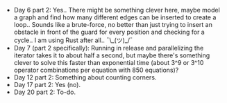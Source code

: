 - Day 6 part 2: Yes.. There might be something clever here, maybe model a graph and find how many different edges can be inserted to create a loop.. Sounds like a brute-force, no better than just trying to insert an obstacle in front of the guard for every position and checking for a cycle.. I am using Rust after all.. ¯\\\_(ツ)\_/¯
- Day 7 (part 2 specifically): Running in release and parallelizing the iterator takes it to about half a second, but maybe there's something clever to solve this faster than exponential time (about 3^9 or 3^10 operator combinations per equation with 850 equations)?
- Day 12 part 2: Something about counting corners.
- Day 17 part 2: Yes (no).
- Day 20 part 2: To-do.
